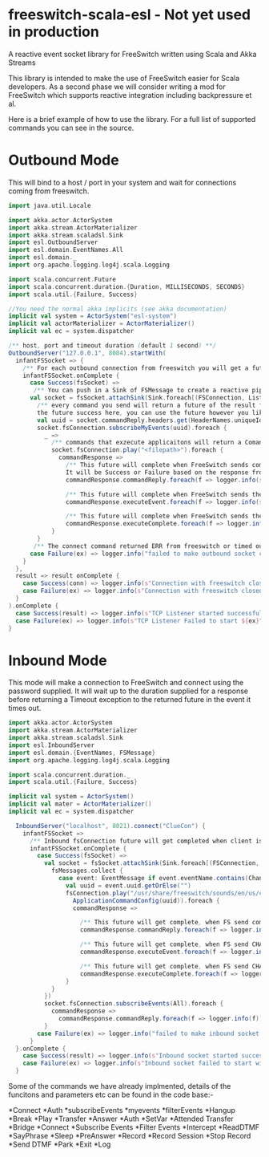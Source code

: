 # freeswitch-scala-esl - Not yet used in production
A reactive event socket library for FreeSwitch written using Scala and Akka Streams

This library is intended to make the use of FreeSwitch easier for Scala developers. As a second phase we will consider writing a mod for FreeSwitch which supports reactive integration including backpressure et al. 

Here is a brief example of how to use the library. For a full list of supported commands you can see in the source.

# Outbound Mode

This will bind to a host / port in your system and wait for connections coming from freeswitch.  

```scala
import java.util.Locale

import akka.actor.ActorSystem
import akka.stream.ActorMaterializer
import akka.stream.scaladsl.Sink
import esl.OutboundServer
import esl.domain.EventNames.All
import esl.domain._
import org.apache.logging.log4j.scala.Logging

import scala.concurrent.Future
import scala.concurrent.duration.{Duration, MILLISECONDS, SECONDS}
import scala.util.{Failure, Success}

//You need the normal akka implicits (see akka documentation)
implicit val system = ActorSystem("esl-system")
implicit val actorMaterializer = ActorMaterializer()
implicit val ec = system.dispatcher

/** host, port and timeout duration (default 1 second) **/
OutboundServer("127.0.0.1", 8084).startWith(
  infantFSSocket => {
    /** For each outbound connection from freeswitch you will get a future named here 'fsConnection' this future will complete when we get a response from freeswitch to a connect command that is sent automatically by the library. */
    infantFSSocket.onComplete {
      case Success(fsSocket) =>
       /** You can push in a Sink of FSMessage to create a reactive pipeline for all the events coming down the socket */
      val socket = fsSocket.attachSink(Sink.foreach[(FSConnection, List[FSMessage])](f => logger.info(f)))
        /** every command you send will return a future of the result from freeswitch, we just use foreach to get in to 
        the future success here, you can use the future however you like including adding an onComplete callback*/
        val uuid = socket.commandReply.headers.get(HeaderNames.uniqueId).getOrElse("")
        socket.fsConnection.subscribeMyEvents(uuid).foreach {
          _ =>
            /** commands that exzecute applicaitons will return a ComandResponse which has 3 futures. See below: */
            socket.fsConnection.play("<filepath>").foreach {    
              commandResponse =>
                /** This future will complete when FreeSwitch sends command/reply message to the socket. 
                It will be Success or Failure based on the response from FreeSwitch*/
                commandResponse.commandReply.foreach(f => logger.info(s"Got command reply: ${f}"))

                /** This future will complete when FreeSwitch sends the CHANNEL_EXECUTE event to the socket */
                commandResponse.executeEvent.foreach(f => logger.info(s"Got ChannelExecute event: ${f}"))

                /** This future will complete when FreeSwitch sends the CHANNEL_EXECUTE_COMPLETE  event to the socket */
                commandResponse.executeComplete.foreach(f => logger.info(s"ChannelExecuteComplete event: ${f}"))
            }
        }
       /** The connect command returned ERR from freeswitch or timed out */
      case Failure(ex) => logger.info("failed to make outbound socket connection", ex)
    }
  },
  result => result onComplete {
    case Success(conn) => logger.info(s"Connection with freeswitch closed normally ${conn.localAddress}")
    case Failure(ex) => logger.info(s"Connection with freeswitch closed with exception: ${ex}")
  }
).onComplete {
  case Success(result) => logger.info(s"TCP Listener started successfully ${result}")
  case Failure(ex) => logger.info(s"TCP Listener Failed to start ${ex}")
}
```

# Inbound Mode

This mode will make a connection to FreeSwitch and connect using the password supplied. It will wait up to the duration supplied for a response before returning a Timeout exception to the returned future in the event it times out. 

```scala
import akka.actor.ActorSystem
import akka.stream.ActorMaterializer
import akka.stream.scaladsl.Sink
import esl.InboundServer
import esl.domain.{EventNames, FSMessage}
import org.apache.logging.log4j.scala.Logging

import scala.concurrent.duration._
import scala.util.{Failure, Success}

implicit val system = ActorSystem()
implicit val mater = ActorMaterializer()
implicit val ec = system.dispatcher

  InboundServer("localhost", 8021).connect("ClueCon") {
    infantFSSocket =>
      /** Inbound fsConnection future will get completed when client is authorised by freeswitch */
      infantFSSocket.onComplete {
        case Success(fsSocket) =>
          val socket = fsSocket.attachSink(Sink.foreach[(FSConnection, List[FSMessage])] { case (fsConnection, fsMessages) =>
            fsMessages.collect {
              case event: EventMessage if event.eventName.contains(ChannelAnswer) =>
                val uuid = event.uuid.getOrElse("")
                fsConnection.play("/usr/share/freeswitch/sounds/en/us/callie/conference/8000/conf-pin.wav",
                  ApplicationCommandConfig(uuid)).foreach {
                  commandResponse =>

                    /** This future will get complete, when FS send command/reply message to the socket */
                    commandResponse.commandReply.foreach(f => logger.info(s"Got command reply: ${f}"))

                    /** This future will get complete, when FS send CHANNEL_EXECUTE event to the socket */
                    commandResponse.executeEvent.foreach(f => logger.info(s"Got ChannelExecute event: ${f}"))

                    /** This future will get complete, when FS send CHANNEL_EXECUTE_COMPLETE  event to the socket */
                    commandResponse.executeComplete.foreach(f => logger.info(s"ChannelExecuteComplete event: ${f}"))
                }
            }
          })
          socket.fsConnection.subscribeEvents(All).foreach {
            commandResponse =>
              commandResponse.commandReply.foreach(f => logger.info(f))
          }
        case Failure(ex) => logger.info("failed to make inbound socket connection", ex)
      }
  }.onComplete {
    case Success(result) => logger.info(s"Inbound socket started successfully ${result}")
    case Failure(ex) => logger.info(s"Inbound socket failed to start with exception ${ex}")
  }
```

Some of the commands we have already implmented, details of the funcitons and parameters etc can be found in the code base:-

*Connect
*Auth
*subscribeEvents
*myevents
*filterEvents
*Hangup
*Break
*Play
*Transfer
*Answer
*Auth
*SetVar
*Attended Transfer
*Bridge
*Connect
*Subscribe Events
*Filter Events
*Intercept
*ReadDTMF
*SayPhrase
*Sleep
*PreAnswer
*Record
*Record Session
*Stop Record
*Send DTMF
*Park
*Exit
*Log


